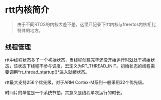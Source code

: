 # rtt内核简介

> 由于不同RTOS的内核大差不差，这里只记录下rtt内核与freertos内核相比特殊的地方。

## 线程管理

rtt中线程状态多了一个初始状态，当线程创建完毕还没开始运行时就处于初始状态，该状态下线程不参与调度，宏定义为RT_THREAD_INIT。初始状态的线程需要调用*rt_thread_startup()*进入就绪状态。

rtt最大支持256个优先级，对于ARM Cortex-M系列一般采用32个优先级。

时间片的单位是一个系统节拍，其意义是线程单次运行的时长。




